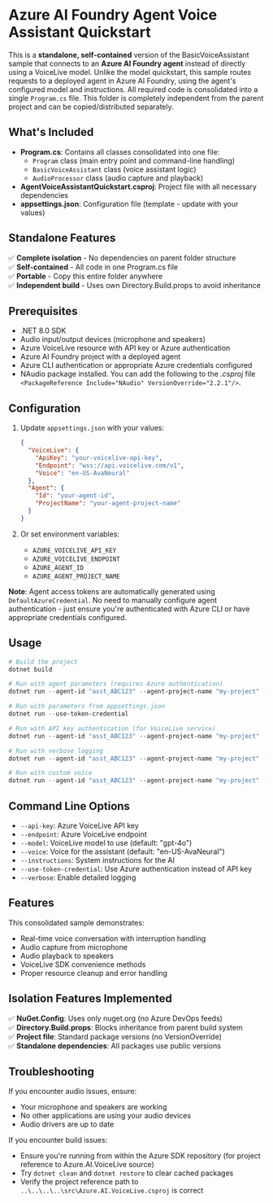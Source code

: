# Azure AI Foundry Agent Voice Assistant Quickstart

This is a **standalone, self-contained** version of the BasicVoiceAssistant sample that connects to an **Azure AI Foundry agent** instead of directly using a VoiceLive model. Unlike the model quickstart, this sample routes requests to a deployed agent in Azure AI Foundry, using the agent's configured model and instructions. All required code is consolidated into a single `Program.cs` file. This folder is completely independent from the parent project and can be copied/distributed separately.

## What's Included

- **Program.cs**: Contains all classes consolidated into one file:
  - `Program` class (main entry point and command-line handling)
  - `BasicVoiceAssistant` class (voice assistant logic)
  - `AudioProcessor` class (audio capture and playback)
- **AgentVoiceAssistantQuickstart.csproj**: Project file with all necessary dependencies
- **appsettings.json**: Configuration file (template - update with your values)

## Standalone Features

✅ **Complete isolation** - No dependencies on parent folder structure  
✅ **Self-contained** - All code in one Program.cs file  
✅ **Portable** - Copy this entire folder anywhere  
✅ **Independent build** - Uses own Directory.Build.props to avoid inheritance  

## Prerequisites

- .NET 8.0 SDK
- Audio input/output devices (microphone and speakers)  
- Azure VoiceLive resource with API key or Azure authentication
- Azure AI Foundry project with a deployed agent
- Azure CLI authentication or appropriate Azure credentials configured
- NAudio package installed. You can add the following to the *.csproj* file `<PackageReference Include="NAudio" VersionOverride="2.2.1"/>`.

## Configuration

1. Update `appsettings.json` with your values:

   ```json
   {
     "VoiceLive": {
       "ApiKey": "your-voicelive-api-key",
       "Endpoint": "wss://api.voicelive.com/v1",
       "Voice": "en-US-AvaNeural"
     },
     "Agent": {
       "Id": "your-agent-id",
       "ProjectName": "your-agent-project-name"
     }
   }
   ```

2. Or set environment variables:
   - `AZURE_VOICELIVE_API_KEY`
   - `AZURE_VOICELIVE_ENDPOINT`  
   - `AZURE_AGENT_ID`
   - `AZURE_AGENT_PROJECT_NAME`

**Note**: Agent access tokens are automatically generated using `DefaultAzureCredential`. No need to manually configure agent authentication - just ensure you're authenticated with Azure CLI or have appropriate credentials configured.

## Usage

```powershell
# Build the project
dotnet build

# Run with agent parameters (requires Azure authentication)
dotnet run --agent-id "asst_ABC123" --agent-project-name "my-project" --use-token-credential

# Run with parameters from appsettings.json
dotnet run --use-token-credential

# Run with API key authentication (for VoiceLive service)
dotnet run --agent-id "asst_ABC123" --agent-project-name "my-project" --api-key "your-api-key"

# Run with verbose logging  
dotnet run --agent-id "asst_ABC123" --agent-project-name "my-project" --use-token-credential --verbose

# Run with custom voice
dotnet run --agent-id "asst_ABC123" --agent-project-name "my-project" --use-token-credential --voice "en-US-JennyNeural"
```

## Command Line Options

- `--api-key`: Azure VoiceLive API key
- `--endpoint`: Azure VoiceLive endpoint
- `--model`: VoiceLive model to use (default: "gpt-4o")
- `--voice`: Voice for the assistant (default: "en-US-AvaNeural")
- `--instructions`: System instructions for the AI
- `--use-token-credential`: Use Azure authentication instead of API key
- `--verbose`: Enable detailed logging

## Features

This consolidated sample demonstrates:

- Real-time voice conversation with interruption handling
- Audio capture from microphone
- Audio playback to speakers
- VoiceLive SDK convenience methods
- Proper resource cleanup and error handling

## Isolation Features Implemented

✅ **NuGet.Config**: Uses only nuget.org (no Azure DevOps feeds)  
✅ **Directory.Build.props**: Blocks inheritance from parent build system  
✅ **Project file**: Standard package versions (no VersionOverride)  
✅ **Standalone dependencies**: All packages use public versions  

## Troubleshooting

If you encounter audio issues, ensure:

- Your microphone and speakers are working
- No other applications are using your audio devices
- Audio drivers are up to date

If you encounter build issues:

- Ensure you're running from within the Azure SDK repository (for project reference to Azure.AI.VoiceLive source)
- Try `dotnet clean` and `dotnet restore` to clear cached packages
- Verify the project reference path to `..\..\..\..\src\Azure.AI.VoiceLive.csproj` is correct
